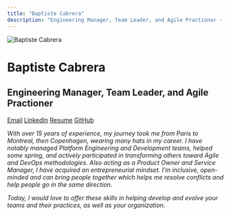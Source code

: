 ```yaml
---
title: "Baptiste Cabrera"
description: "Engineering Manager, Team Leader, and Agile Practioner - Copenhagen, Denmark"
---
```

![Baptiste Cabrera](img/baptiste.webp "Baptiste Cabrera")
# Baptiste Cabrera
## Engineering Manager, Team Leader, and Agile Practioner

[Email](mailto:baptiste.cabrera@gmail.com) [LinkedIn](https://www.linkedin.com/in/baptistecabrera) [Resume](res/CV_BCabrera_EN.pdf) [GitHub](https://github.com/baptistecabrera)

_With over 15 years of experience, my journey took me from Paris to Montreal, then Copenhagen, wearing many hats in my career._
_I have notably managed Platform Engineering and Development teams, helped some spring, and actively participated in transforming others toward Agile and DevOps methodologies._
_Also acting as a Product Owner and Service Manager, I have acquired an entrepreneurial mindset. I’m inclusive, open-minded and can bring people together which helps me resolve conflicts and help people go in the same direction._

_Today, I would love to offer these skills in helping develop and evolve your teams and their practices, as well as your organization._
